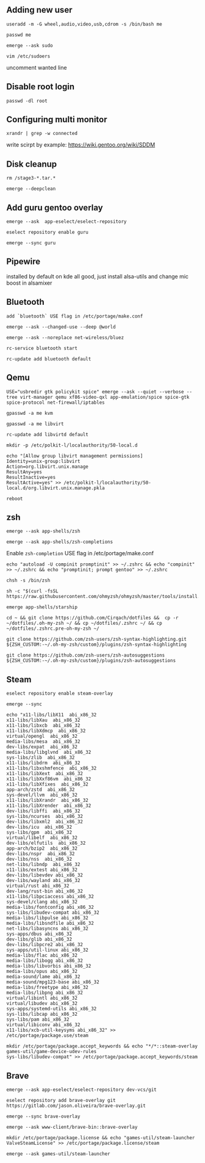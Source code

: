 ## Adding new user
```
useradd -m -G wheel,audio,video,usb,cdrom -s /bin/bash me
```
```
passwd me
```
```
emerge --ask sudo
```

```
vim /etc/sudoers
```
uncomment wanted line

## Disable root login
```
passwd -dl root
```
## Configuring multi monitor
```
xrandr | grep -w connected
```
write scirpt by example: https://wiki.gentoo.org/wiki/SDDM

## Disk cleanup
```
rm /stage3-*.tar.*
```
```
emerge --deepclean
```
## Add guru gentoo overlay
```
emerge --ask  app-eselect/eselect-repository
```
```
eselect repository enable guru
```
```
emerge --sync guru
```
## Pipewire
installed by default on kde
all good, just install alsa-utils and change mic boost in alsamixer

## Bluetooth

```
add `bluetooth` USE flag in /etc/portage/make.conf
```
```
emerge --ask --changed-use --deep @world
```
```
emerge --ask --noreplace net-wireless/bluez
```
```
rc-service bluetooth start
```
```
rc-update add bluetooth default
```

## Qemu
```
USE="usbredir gtk policykit spice" emerge --ask --quiet --verbose --tree virt-manager qemu xf86-video-qxl app-emulation/spice spice-gtk spice-protocol net-firewall/iptables
```
```
gpasswd -a me kvm
```
```
gpasswd -a me libvirt
```
```
rc-update add libvirtd default
```
```
mkdir -p /etc/polkit-l/localauthority/50-local.d
```
```
echo "[Allow group libvirt management permissions]
Identity=unix-group:libvirt
Action=org.libvirt.unix.manage
ResultAny=yes
ResultInactive=yes
ResultActive=yes" >> /etc/polkit-l/localauthority/50-local.d/org.libvirt.unix.manage.pkla
```
```
reboot
```

## zsh
```
emerge --ask app-shells/zsh
```
```
emerge --ask app-shells/zsh-completions
```


Enable `zsh-completion` USE flag in /etc/portage/make.conf

```
echo "autoload -U compinit promptinit" >> ~/.zshrc && echo "compinit" >> ~/.zshrc && echo "promptinit; prompt gentoo" >> ~/.zshrc
```
```
chsh -s /bin/zsh
```
```
sh -c "$(curl -fsSL https://raw.githubusercontent.com/ohmyzsh/ohmyzsh/master/tools/install.sh)"
```
```
emerge app-shells/starship
```
```
cd ~ && git clone https://github.com/Cirqach/dotfiles &&  cp -r ~/dotfiles/.oh-my-zsh ~/ && cp ~/dotfiles/.zshrc ~/ && cp ~/dotfiles/.zshrc.pre-oh-my-zsh ~/ 
```
```
git clone https://github.com/zsh-users/zsh-syntax-highlighting.git ${ZSH_CUSTOM:-~/.oh-my-zsh/custom}/plugins/zsh-syntax-highlighting
```
```
git clone https://github.com/zsh-users/zsh-autosuggestions ${ZSH_CUSTOM:-~/.oh-my-zsh/custom}/plugins/zsh-autosuggestions
```

## Steam
```
eselect repository enable steam-overlay
```
```
emerge --sync
```
```
echo "x11-libs/libX11  abi_x86_32
x11-libs/libXau  abi_x86_32
x11-libs/libxcb  abi_x86_32
x11-libs/libXdmcp  abi_x86_32
virtual/opengl  abi_x86_32
media-libs/mesa  abi_x86_32
dev-libs/expat  abi_x86_32
media-libs/libglvnd  abi_x86_32
sys-libs/zlib  abi_x86_32
x11-libs/libdrm  abi_x86_32
x11-libs/libxshmfence  abi_x86_32
x11-libs/libXext  abi_x86_32
x11-libs/libXxf86vm  abi_x86_32
x11-libs/libXfixes  abi_x86_32
app-arch/zstd  abi_x86_32
sys-devel/llvm  abi_x86_32
x11-libs/libXrandr  abi_x86_32
x11-libs/libXrender  abi_x86_32
dev-libs/libffi  abi_x86_32
sys-libs/ncurses  abi_x86_32
dev-libs/libxml2  abi_x86_32
dev-libs/icu  abi_x86_32
sys-libs/gpm  abi_x86_32
virtual/libelf  abi_x86_32
dev-libs/elfutils  abi_x86_32
app-arch/bzip2  abi_x86_32
dev-libs/nspr  abi_x86_32
dev-libs/nss  abi_x86_32
net-libs/libndp  abi_x86_32
x11-libs/extest abi_x86_32
dev-libs/libevdev abi_x86_32
dev-libs/wayland abi_x86_32
virtual/rust abi_x86_32
dev-lang/rust-bin abi_x86_32
x11-libs/libpciaccess abi_x86_32
sys-devel/clang abi_x86_32
media-libs/fontconfig abi_x86_32
sys-libs/libudev-compat abi_x86_32
media-libs/libpulse abi_x86_32
media-libs/libsndfile abi_x86_32
net-libs/libasyncns abi_x86_32
sys-apps/dbus abi_x86_32
dev-libs/glib abi_x86_32
dev-libs/libpcre2 abi_x86_32
sys-apps/util-linux abi_x86_32
media-libs/flac abi_x86_32
media-libs/libogg abi_x86_32
media-libs/libvorbis abi_x86_32
media-libs/opus abi_x86_32
media-sound/lame abi_x86_32
media-sound/mpg123-base abi_x86_32
media-libs/freetype abi_x86_32
media-libs/libpng abi_x86_32
virtual/libintl abi_x86_32
virtual/libudev abi_x86_32
sys-apps/systemd-utils abi_x86_32
sys-libs/libcap abi_x86_32
sys-libs/pam abi_x86_32
virtual/libiconv abi_x86_32
x11-libs/xcb-util-keysyms abi_x86_32" >> /etc/portage/package.use/steam
```
```
mkdir /etc/portage/package.accept_keywords && echo "*/*::steam-overlay
games-util/game-device-udev-rules
sys-libs/libudev-compat" >> /etc/portage/package.accept_keywords/steam
```

## Brave
```
emerge --ask app-eselect/eselect-repository dev-vcs/git
```
```
eselect repository add brave-overlay git https://gitlab.com/jason.oliveira/brave-overlay.git
```
```
emerge --sync brave-overlay
```
```
emerge --ask www-client/brave-bin::brave-overlay
```

```
mkdir /etc/portage/package.license && echo "games-util/steam-launcher ValveSteamLicense" >> /etc/portage/package.license/steam
```
```
emerge --ask games-util/steam-launcher
```

